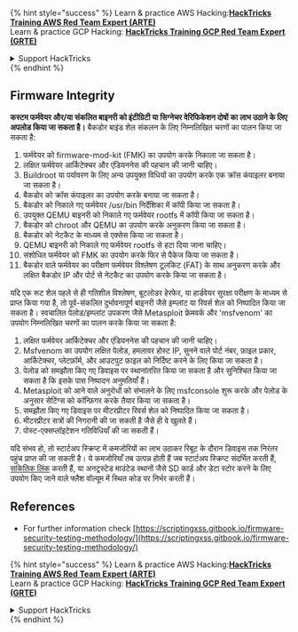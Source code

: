 {% hint style="success" %}
Learn & practice AWS Hacking:<img src="/.gitbook/assets/arte.png" alt="" data-size="line">[**HackTricks Training AWS Red Team Expert (ARTE)**](https://training.hacktricks.xyz/courses/arte)<img src="/.gitbook/assets/arte.png" alt="" data-size="line">\
Learn & practice GCP Hacking: <img src="/.gitbook/assets/grte.png" alt="" data-size="line">[**HackTricks Training GCP Red Team Expert (GRTE)**<img src="/.gitbook/assets/grte.png" alt="" data-size="line">](https://training.hacktricks.xyz/courses/grte)

<details>

<summary>Support HackTricks</summary>

* Check the [**subscription plans**](https://github.com/sponsors/carlospolop)!
* **Join the** 💬 [**Discord group**](https://discord.gg/hRep4RUj7f) or the [**telegram group**](https://t.me/peass) or **follow** us on **Twitter** 🐦 [**@hacktricks\_live**](https://twitter.com/hacktricks\_live)**.**
* **Share hacking tricks by submitting PRs to the** [**HackTricks**](https://github.com/carlospolop/hacktricks) and [**HackTricks Cloud**](https://github.com/carlospolop/hacktricks-cloud) github repos.

</details>
{% endhint %}

## Firmware Integrity

**कस्टम फर्मवेयर और/या संकलित बाइनरी को इंटीग्रिटी या सिग्नेचर वेरिफिकेशन दोषों का लाभ उठाने के लिए अपलोड किया जा सकता है।** बैकडोर बाइंड शेल संकलन के लिए निम्नलिखित चरणों का पालन किया जा सकता है:

1. फर्मवेयर को firmware-mod-kit (FMK) का उपयोग करके निकाला जा सकता है।
2. लक्षित फर्मवेयर आर्किटेक्चर और एंडियननेस की पहचान की जानी चाहिए।
3. Buildroot या पर्यावरण के लिए अन्य उपयुक्त विधियों का उपयोग करके एक क्रॉस कंपाइलर बनाया जा सकता है।
4. बैकडोर को क्रॉस कंपाइलर का उपयोग करके बनाया जा सकता है।
5. बैकडोर को निकाले गए फर्मवेयर /usr/bin निर्देशिका में कॉपी किया जा सकता है।
6. उपयुक्त QEMU बाइनरी को निकाले गए फर्मवेयर rootfs में कॉपी किया जा सकता है।
7. बैकडोर को chroot और QEMU का उपयोग करके अनुकरण किया जा सकता है।
8. बैकडोर को नेटकैट के माध्यम से एक्सेस किया जा सकता है।
9. QEMU बाइनरी को निकाले गए फर्मवेयर rootfs से हटा दिया जाना चाहिए।
10. संशोधित फर्मवेयर को FMK का उपयोग करके फिर से पैकेज किया जा सकता है।
11. बैकडोर वाले फर्मवेयर का परीक्षण फर्मवेयर विश्लेषण टूलकिट (FAT) के साथ अनुकरण करके और लक्षित बैकडोर IP और पोर्ट से नेटकैट का उपयोग करके किया जा सकता है।

यदि एक रूट शेल पहले से ही गतिशील विश्लेषण, बूटलोडर हेरफेर, या हार्डवेयर सुरक्षा परीक्षण के माध्यम से प्राप्त किया गया है, तो पूर्व-संकलित दुर्भावनापूर्ण बाइनरी जैसे इम्प्लांट या रिवर्स शेल को निष्पादित किया जा सकता है। स्वचालित पेलोड/इम्प्लांट उपकरण जैसे Metasploit फ्रेमवर्क और 'msfvenom' का उपयोग निम्नलिखित चरणों का पालन करके किया जा सकता है:

1. लक्षित फर्मवेयर आर्किटेक्चर और एंडियननेस की पहचान की जानी चाहिए।
2. Msfvenom का उपयोग लक्षित पेलोड, हमलावर होस्ट IP, सुनने वाले पोर्ट नंबर, फ़ाइल प्रकार, आर्किटेक्चर, प्लेटफ़ॉर्म, और आउटपुट फ़ाइल को निर्दिष्ट करने के लिए किया जा सकता है।
3. पेलोड को समझौता किए गए डिवाइस पर स्थानांतरित किया जा सकता है और सुनिश्चित किया जा सकता है कि इसके पास निष्पादन अनुमतियाँ हैं।
4. Metasploit को आने वाले अनुरोधों को संभालने के लिए msfconsole शुरू करके और पेलोड के अनुसार सेटिंग्स को कॉन्फ़िगर करके तैयार किया जा सकता है।
5. समझौता किए गए डिवाइस पर मीटरप्रीटर रिवर्स शेल को निष्पादित किया जा सकता है।
6. मीटरप्रीटर सत्रों की निगरानी की जा सकती है जैसे ही वे खुलते हैं।
7. पोस्ट-एक्सप्लॉइटेशन गतिविधियाँ की जा सकती हैं।

यदि संभव हो, तो स्टार्टअप स्क्रिप्ट में कमजोरियों का लाभ उठाकर रिबूट के दौरान डिवाइस तक निरंतर पहुंच प्राप्त की जा सकती है। ये कमजोरियाँ तब उत्पन्न होती हैं जब स्टार्टअप स्क्रिप्ट संदर्भित करती हैं, [सांकेतिक लिंक](https://www.chromium.org/chromium-os/chromiumos-design-docs/hardening-against-malicious-stateful-data) करती हैं, या अनट्रस्टेड माउंटेड स्थानों जैसे SD कार्ड और डेटा स्टोर करने के लिए उपयोग किए जाने वाले फ्लैश वॉल्यूम में स्थित कोड पर निर्भर करती हैं।

## References
* For further information check [https://scriptingxss.gitbook.io/firmware-security-testing-methodology/](https://scriptingxss.gitbook.io/firmware-security-testing-methodology/)

{% hint style="success" %}
Learn & practice AWS Hacking:<img src="/.gitbook/assets/arte.png" alt="" data-size="line">[**HackTricks Training AWS Red Team Expert (ARTE)**](https://training.hacktricks.xyz/courses/arte)<img src="/.gitbook/assets/arte.png" alt="" data-size="line">\
Learn & practice GCP Hacking: <img src="/.gitbook/assets/grte.png" alt="" data-size="line">[**HackTricks Training GCP Red Team Expert (GRTE)**<img src="/.gitbook/assets/grte.png" alt="" data-size="line">](https://training.hacktricks.xyz/courses/grte)

<details>

<summary>Support HackTricks</summary>

* Check the [**subscription plans**](https://github.com/sponsors/carlospolop)!
* **Join the** 💬 [**Discord group**](https://discord.gg/hRep4RUj7f) or the [**telegram group**](https://t.me/peass) or **follow** us on **Twitter** 🐦 [**@hacktricks\_live**](https://twitter.com/hacktricks\_live)**.**
* **Share hacking tricks by submitting PRs to the** [**HackTricks**](https://github.com/carlospolop/hacktricks) and [**HackTricks Cloud**](https://github.com/carlospolop/hacktricks-cloud) github repos.

</details>
{% endhint %}
